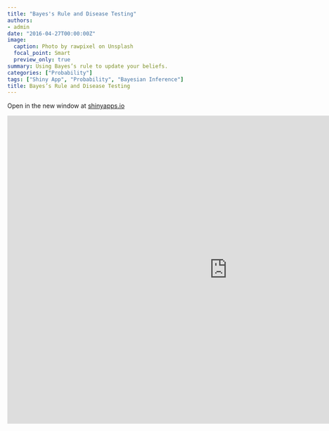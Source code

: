 ```yaml
---
title: "Bayes's Rule and Disease Testing"
authors:
- admin
date: "2016-04-27T00:00:00Z"
image:
  caption: Photo by rawpixel on Unsplash
  focal_point: Smart
  preview_only: true
summary: Using Bayes’s rule to update your beliefs.
categories: ["Probability"]
tags: ["Shiny App", "Probability", "Bayesian Inference"]
title: Bayes’s Rule and Disease Testing
---
```


Open in the new window at [shinyapps.io](https://ruslankl.shinyapps.io/bayes_rule/)


<iframe src=" https://ruslankl.shinyapps.io/bayes_rule/" width=1000 height=700" frameborder="0"></iframe>